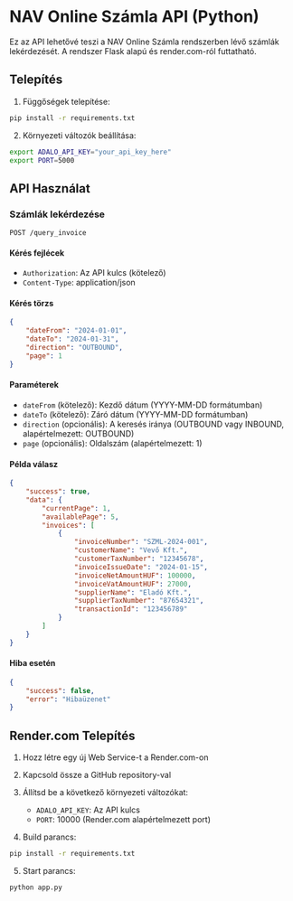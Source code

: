 # NAV Online Számla API (Python)

Ez az API lehetővé teszi a NAV Online Számla rendszerben lévő számlák lekérdezését. A rendszer Flask alapú és render.com-ról futtatható.

## Telepítés

1. Függőségek telepítése:
```bash
pip install -r requirements.txt
```

2. Környezeti változók beállítása:
```bash
export ADALO_API_KEY="your_api_key_here"
export PORT=5000
```

## API Használat

### Számlák lekérdezése

```
POST /query_invoice
```

#### Kérés fejlécek

- `Authorization`: Az API kulcs (kötelező)
- `Content-Type`: application/json

#### Kérés törzs

```json
{
    "dateFrom": "2024-01-01",
    "dateTo": "2024-01-31",
    "direction": "OUTBOUND",
    "page": 1
}
```

#### Paraméterek

- `dateFrom` (kötelező): Kezdő dátum (YYYY-MM-DD formátumban)
- `dateTo` (kötelező): Záró dátum (YYYY-MM-DD formátumban)
- `direction` (opcionális): A keresés iránya (OUTBOUND vagy INBOUND, alapértelmezett: OUTBOUND)
- `page` (opcionális): Oldalszám (alapértelmezett: 1)

#### Példa válasz

```json
{
    "success": true,
    "data": {
        "currentPage": 1,
        "availablePage": 5,
        "invoices": [
            {
                "invoiceNumber": "SZML-2024-001",
                "customerName": "Vevő Kft.",
                "customerTaxNumber": "12345678",
                "invoiceIssueDate": "2024-01-15",
                "invoiceNetAmountHUF": 100000,
                "invoiceVatAmountHUF": 27000,
                "supplierName": "Eladó Kft.",
                "supplierTaxNumber": "87654321",
                "transactionId": "123456789"
            }
        ]
    }
}
```

#### Hiba esetén

```json
{
    "success": false,
    "error": "Hibaüzenet"
}
```

## Render.com Telepítés

1. Hozz létre egy új Web Service-t a Render.com-on
2. Kapcsold össze a GitHub repository-val
3. Állítsd be a következő környezeti változókat:
   - `ADALO_API_KEY`: Az API kulcs
   - `PORT`: 10000 (Render.com alapértelmezett port)

4. Build parancs:
```bash
pip install -r requirements.txt
```

5. Start parancs:
```bash
python app.py
``` 